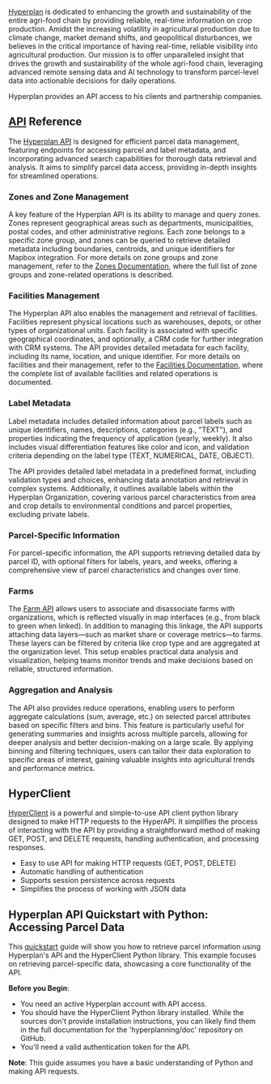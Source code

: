[Hyperplan](https://www.hyperplan.fr) is dedicated to enhancing the growth and sustainability of the entire agri-food chain by providing reliable, real-time information on crop production. Amidst the increasing volatility in agricultural production due to climate change, market demand shifts, and geopolitical disturbances, we believes in the critical importance of having real-time, reliable visibility into agricultural production. Our mission is to offer unparalleled insight that drives the growth and sustainability of the whole agri-food chain, leveraging advanced remote sensing data and AI technology to transform parcel-level data into actionable decisions for daily operations.

Hyperplan provides an API access to his clients and partnership companies.

## [API](./docs/api_reference.md) Reference
The [Hyperplan API](./docs/api_reference.md) is designed for efficient parcel data management, featuring endpoints for accessing parcel and label metadata, and incorporating advanced search capabilities for thorough data retrieval and analysis. It aims to simplify parcel data access, providing in-depth insights for streamlined operations.

### Zones and Zone Management

A key feature of the Hyperplan API is its ability to manage and query zones. Zones represent geographical areas such as departments, municipalities, postal codes, and other administrative regions. Each zone belongs to a specific zone group, and zones can be queried to retrieve detailed metadata including boundaries, centroids, and unique identifiers for Mapbox integration. For more details on zone groups and zone management, refer to the [Zones Documentation](./docs/zones.md), where the full list of zone groups and zone-related operations is described.

### Facilities Management

The Hyperplan API also enables the management and retrieval of facilities. Facilities represent physical locations such as warehouses, depots, or other types of organizational units. Each facility is associated with specific geographical coordinates, and optionally, a CRM code for further integration with CRM systems. The API provides detailed metadata for each facility, including its name, location, and unique identifier. For more details on facilities and their management, refer to the [Facilities Documentation](./docs/facilities.md), where the complete list of available facilities and related operations is documented.


### Label Metadata

Label metadata includes detailed information about parcel labels such as unique identifiers, names, descriptions, categories (e.g., "TEXT"), and properties indicating the frequency of application (yearly, weekly). It also includes visual differentiation features like color and icon, and validation criteria depending on the label type (TEXT, NUMERICAL, DATE, OBJECT).

The API provides detailed label metadata in a predefined format, including validation types and choices, enhancing data annotation and retrieval in complex systems. Additionally, it outlines available labels within the Hyperplan Organization, covering various parcel characteristics from area and crop details to environmental conditions and parcel properties, excluding private labels.

### Parcel-Specific Information

For parcel-specific information, the API supports retrieving detailed data by parcel ID, with optional filters for labels, years, and weeks, offering a comprehensive view of parcel characteristics and changes over time.

### Farms

The [Farm API](./docs/farms.md) allows users to associate and disassociate farms with organizations, which is reflected visually in map interfaces (e.g., from black to green when linked). In addition to managing this linkage, the API supports attaching data layers—such as market share or coverage metrics—to farms. These layers can be filtered by criteria like crop type and are aggregated at the organization level. This setup enables practical data analysis and visualization, helping teams monitor trends and make decisions based on reliable, structured information.

### Aggregation and Analysis

The API also provides reduce operations, enabling users to perform aggregate calculations (sum, average, etc.) on selected parcel attributes based on specific filters and bins. This feature is particularly useful for generating summaries and insights across multiple parcels, allowing for deeper analysis and better decision-making on a large scale. By applying binning and filtering techniques, users can tailor their data exploration to specific areas of interest, gaining valuable insights into agricultural trends and performance metrics.


## HyperClient
[HyperClient](./docs/quickstart.md) is a powerful and simple-to-use API client python library designed to make HTTP requests to the HyperAPI. It simplifies the process of interacting with the API by providing a straightforward method of making GET, POST, and DELETE requests, handling authentication, and processing responses.

- Easy to use API for making HTTP requests (GET, POST, DELETE)
- Automatic handling of authentication
- Supports session persistence across requests
- Simplifies the process of working with JSON data

## Hyperplan API Quickstart with Python: Accessing Parcel Data

This [quickstart](./docs/quickstart.md) guide will show you how to retrieve parcel information using Hyperplan's API and the HyperClient Python library. This example focuses on retrieving parcel-specific data, showcasing a core functionality of the API.

**Before you Begin**:

*   You need an active Hyperplan account with API access.
*   You should have the HyperClient Python library installed. While the sources don't provide installation instructions, you can likely find them in the full documentation for the 'hyperplanning/doc' repository on GitHub.
*   You'll need a valid authentication token for the API. 

**Note**: This guide assumes you have a basic understanding of Python and making API requests.


